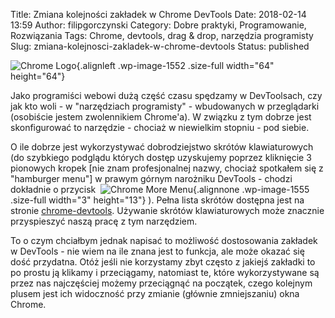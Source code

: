 Title: Zmiana kolejności zakładek w Chrome DevTools
Date: 2018-02-14 13:59
Author: filipgorczynski
Category: Dobre praktyki, Programowanie, Rozwiązania
Tags: Chrome, devtools, drag &amp; drop, narzędzia programisty
Slug: zmiana-kolejnosci-zakladek-w-chrome-devtools
Status: published

![Chrome Logo](https://filipgorczynski.files.wordpress.com/2018/02/chrome-logo-e1518598798564.png){.alignleft .wp-image-1552 .size-full width="64" height="64"}

Jako programiści webowi dużą część czasu spędzamy w DevToolsach, czy jak kto woli - w "narzędziach programisty" - wbudowanych w przeglądarki (osobiście jestem zwolennikiem Chrome'a). W związku z tym dobrze jest skonfigurować to narzędzie - chociaż w niewielkim stopniu - pod siebie.

O ile dobrze jest wykorzystywać dobrodziejstwo skrótów klawiaturowych (do szybkiego podglądu których dostęp uzyskujemy poprzez kliknięcie 3 pionowych kropek \[nie znam profesjonalnej nazwy, chociaż spotkałem się z "hamburger menu"\] w prawym górnym narożniku DevTools - chodzi dokładnie o przycisk  ![Chrome More Menu](https://filipgorczynski.files.wordpress.com/2018/02/chrome_more_menu-e1518600773466.png){.alignnone .wp-image-1555 .size-full width="3" height="13"} ). Pełna lista skrótów dostępna jest na stronie [chrome-devtools](https://developers.google.com/web/tools/chrome-devtools/shortcuts). Używanie skrótów klawiaturowych może znacznie przyspieszyć naszą pracę z tym narzędziem.

To o czym chciałbym jednak napisać to możliwość dostosowania zakładek w DevTools - nie wiem na ile znana jest to funkcja, ale może okazać się dość przydatna. Otóż jeśli nie korzystamy zbyt często z jakiejś zakładki to po prostu ją klikamy i przeciągamy, natomiast te, które wykorzystywane są przez nas najczęściej możemy przeciągnąć na początek, czego kolejnym plusem jest ich widoczność przy zmianie (głównie zmniejszaniu) okna Chrome.
